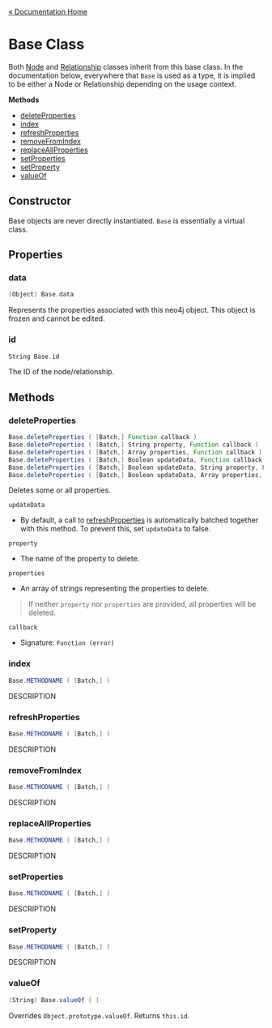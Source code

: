 [« Documentation Home](Documentation.md)

# Base Class

Both [Node](Node.md) and [Relationship](Relationship.md) classes inherit from this base class. In the documentation below, everywhere that `Base` is used as a type, it is implied to be either a Node or Relationship depending on the usage context.

**Methods**

* [deleteProperties](#deleteproperties)
* [index](#index)
* [refreshProperties](#refreshproperties)
* [removeFromIndex](#removefromindex)
* [replaceAllProperties](#replaceallproperties)
* [setProperties](#setproperties)
* [setProperty](#setproperty)
* [valueOf](#valueof)

## Constructor

Base objects are never directly instantiated. `Base` is essentially a virtual class.

## Properties

### data

```scala
(Object) Base.data
```

Represents the properties associated with this neo4j object. This object is frozen and cannot be edited.

### id

```scala
String Base.id
```

The ID of the node/relationship.

## Methods

### deleteProperties

```scala
Base.deleteProperties ( [Batch,] Function callback )
Base.deleteProperties ( [Batch,] String property, Function callback )
Base.deleteProperties ( [Batch,] Array properties, Function callback )
Base.deleteProperties ( [Batch,] Boolean updateData, Function callback )
Base.deleteProperties ( [Batch,] Boolean updateData, String property, Function callback )
Base.deleteProperties ( [Batch,] Boolean updateData, Array properties, Function callback )
```

Deletes some or all properties.

`updateData`
* By default, a call to [refreshProperties](#refreshproperties) is automatically batched together with this method. To prevent this, set `updateData` to false.

`property`
* The name of the property to delete.

`properties`
* An array of strings representing the properties to delete.

> If neither `property` nor `properties` are provided, all properties will be deleted.

`callback`
* Signature: `Function (error)`

### index

```scala
Base.METHODNAME ( [Batch,] )
```

DESCRIPTION

### refreshProperties

```scala
Base.METHODNAME ( [Batch,] )
```

DESCRIPTION

### removeFromIndex

```scala
Base.METHODNAME ( [Batch,] )
```

DESCRIPTION

### replaceAllProperties

```scala
Base.METHODNAME ( [Batch,] )
```

DESCRIPTION

### setProperties

```scala
Base.METHODNAME ( [Batch,] )
```

DESCRIPTION

### setProperty

```scala
Base.METHODNAME ( [Batch,] )
```

DESCRIPTION

### valueOf

```scala
(String) Base.valueOf ( )
```

Overrides `Object.prototype.valueOf`. Returns `this.id`.